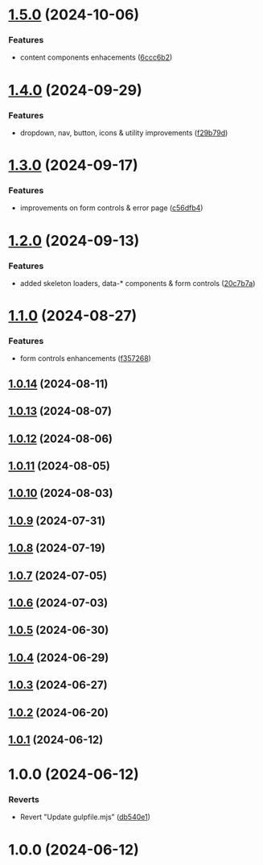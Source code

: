 # [1.5.0](https://github.com/masoomulhaqs/ms-css/compare/v1.4.0...v1.5.0) (2024-10-06)


### Features

* content components enhacements ([6ccc6b2](https://github.com/masoomulhaqs/ms-css/commit/6ccc6b2d04e58e234d057d1b3ee51d50ac8a0eec))



# [1.4.0](https://github.com/masoomulhaqs/ms-css/compare/v1.3.0...v1.4.0) (2024-09-29)


### Features

* dropdown, nav, button, icons & utility improvements ([f29b79d](https://github.com/masoomulhaqs/ms-css/commit/f29b79d8501d7bcb05704ed690a747d7a305b3bb))



# [1.3.0](https://github.com/masoomulhaqs/ms-css/compare/v1.2.0...v1.3.0) (2024-09-17)


### Features

* improvements on form controls & error page ([c56dfb4](https://github.com/masoomulhaqs/ms-css/commit/c56dfb4a1cb860fdcc03e396a117ffe13528a23b))



# [1.2.0](https://github.com/masoomulhaqs/ms-css/compare/v1.1.0...v1.2.0) (2024-09-13)


### Features

* added skeleton loaders, data-* components & form controls ([20c7b7a](https://github.com/masoomulhaqs/ms-css/commit/20c7b7a42171e2dc273ce4fd6c36042636d560e3))



# [1.1.0](https://github.com/masoomulhaqs/ms-css/compare/v1.0.14...v1.1.0) (2024-08-27)


### Features

* form controls enhancements ([f357268](https://github.com/masoomulhaqs/ms-css/commit/f3572681709437c9143d1bc41aa84b5da12f4219))



## [1.0.14](https://github.com/masoomulhaqs/ms-css/compare/v1.0.13...v1.0.14) (2024-08-11)



## [1.0.13](https://github.com/masoomulhaqs/ms-css/compare/v1.0.12...v1.0.13) (2024-08-07)



## [1.0.12](https://github.com/masoomulhaqs/ms-css/compare/v1.0.11...v1.0.12) (2024-08-06)



## [1.0.11](https://github.com/masoomulhaqs/ms-css/compare/v1.0.10...v1.0.11) (2024-08-05)



## [1.0.10](https://github.com/masoomulhaqs/ms-css/compare/v1.0.9...v1.0.10) (2024-08-03)



## [1.0.9](https://github.com/masoomulhaqs/ms-css/compare/v1.0.8...v1.0.9) (2024-07-31)



## [1.0.8](https://github.com/masoomulhaqs/ms-css/compare/v1.0.7...v1.0.8) (2024-07-19)



## [1.0.7](https://github.com/masoomulhaqs/ms-css/compare/v1.0.6...v1.0.7) (2024-07-05)



## [1.0.6](https://github.com/masoomulhaqs/ms-css/compare/v1.0.5...v1.0.6) (2024-07-03)



## [1.0.5](https://github.com/masoomulhaqs/ms-css/compare/v1.0.4...v1.0.5) (2024-06-30)



## [1.0.4](https://github.com/masoomulhaqs/ms-css/compare/v1.0.3...v1.0.4) (2024-06-29)



## [1.0.3](https://github.com/masoomulhaqs/ms-css/compare/v1.0.2...v1.0.3) (2024-06-27)



## [1.0.2](https://github.com/masoomulhaqs/ms-css/compare/v1.0.1...v1.0.2) (2024-06-20)



## [1.0.1](https://github.com/masoomulhaqs/ms-css/compare/v1.0.0...v1.0.1) (2024-06-12)



# 1.0.0 (2024-06-12)


### Reverts

* Revert "Update gulpfile.mjs" ([db540e1](https://github.com/masoomulhaqs/ms-css/commit/db540e110e876f0bcfff95df8df4313db98ce91b))



# 1.0.0 (2024-06-12)



